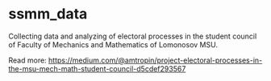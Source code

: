 # ssmm_data

Collecting data and analyzing of electoral processes in the student council of Faculty of Mechanics and Mathematics of Lomonosov MSU. 

Read more: https://medium.com/@amtropin/project-electoral-processes-in-the-msu-mech-math-student-council-d5cdef293567
